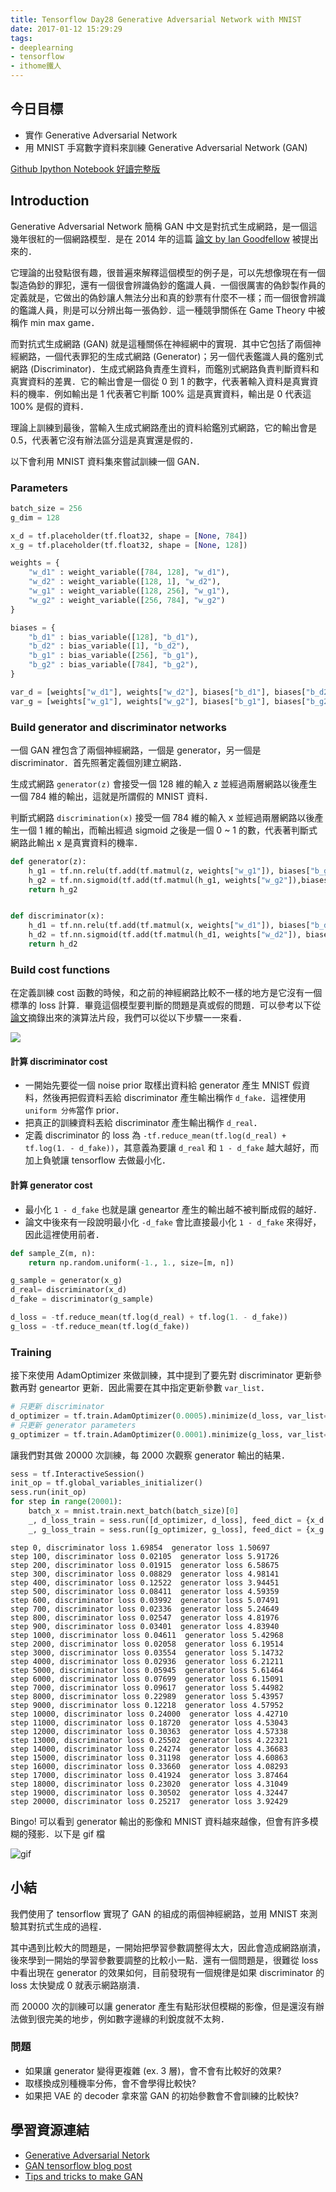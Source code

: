 ```yaml
---
title: Tensorflow Day28 Generative Adversarial Network with MNIST
date: 2017-01-12 15:29:29
tags:
- deeplearning
- tensorflow
- ithome鐵人
---
```


## 今日目標

- 實作 Generative Adversarial Network
- 用 MNIST 手寫數字資料來訓練 Generative Adversarial Network (GAN)

<!--more-->

[Github Ipython Notebook 好讀完整版](https://github.com/c1mone/Tensorflow-101/blob/master/notebooks/13_Generative_Adversarial_Network.ipynb)


## Introduction

Generative Adversarial Network 簡稱 GAN 中文是對抗式生成網路，是一個這幾年很紅的一個網路模型．是在 2014 年的這篇 [論文 by Ian Goodfellow](https://arxiv.org/abs/1406.2661) 被提出來的．

它理論的出發點很有趣，很普遍來解釋這個模型的例子是，可以先想像現在有一個製造偽鈔的罪犯，還有一個很會辨識偽鈔的鑑識人員．一個很厲害的偽鈔製作員的定義就是，它做出的偽鈔讓人無法分出和真的鈔票有什麼不一樣；而一個很會辨識的鑑識人員，則是可以分辨出每一張偽鈔．這一種競爭關係在 Game Theory 中被稱作 min max game．

而對抗式生成網路 (GAN) 就是這種關係在神經網中的實現．其中它包括了兩個神經網路，一個代表罪犯的生成式網路 (Generator)；另一個代表鑑識人員的鑑別式網路 (Discriminator)．生成式網路負責產生資料，而鑑別式網路負責判斷資料和真實資料的差異．它的輸出會是一個從 0 到 1 的數字，代表著輸入資料是真實資料的機率．例如輸出是 1 代表著它判斷 100% 這是真實資料，輸出是 0 代表這 100% 是假的資料．

理論上訓練到最後，當輸入生成式網路產出的資料給鑑別式網路，它的輸出會是 0.5，代表著它沒有辦法區分這是真實還是假的．

以下會利用 MNIST 資料集來嘗試訓練一個 GAN．

### Parameters


```python
batch_size = 256
g_dim = 128
```


```python
x_d = tf.placeholder(tf.float32, shape = [None, 784])
x_g = tf.placeholder(tf.float32, shape = [None, 128])

weights = {
    "w_d1" : weight_variable([784, 128], "w_d1"),
    "w_d2" : weight_variable([128, 1], "w_d2"),
    "w_g1" : weight_variable([128, 256], "w_g1"),
    "w_g2" : weight_variable([256, 784], "w_g2")
}

biases = {
    "b_d1" : bias_variable([128], "b_d1"),
    "b_d2" : bias_variable([1], "b_d2"),
    "b_g1" : bias_variable([256], "b_g1"),
    "b_g2" : bias_variable([784], "b_g2"),
}

var_d = [weights["w_d1"], weights["w_d2"], biases["b_d1"], biases["b_d2"]]
var_g = [weights["w_g1"], weights["w_g2"], biases["b_g1"], biases["b_g2"]]

```

### Build generator and discriminator networks

一個 GAN 裡包含了兩個神經網路，一個是 generator，另一個是 discriminator．首先照著定義個別建立網路．

生成式網路 `generator(z)` 會接受一個 128 維的輸入 z 並經過兩層網路以後產生一個 784 維的輸出，這就是所謂假的 MNIST 資料．

判斷式網路 `discrimination(x)` 接受一個 784 維的輸入 x 並經過兩層網路以後產生一個 1 維的輸出，而輸出經過 sigmoid 之後是一個 0 ~ 1 的數，代表著判斷式網路此輸出 x 是真實資料的機率．


```python
def generator(z):
    h_g1 = tf.nn.relu(tf.add(tf.matmul(z, weights["w_g1"]), biases["b_g1"]))
    h_g2 = tf.nn.sigmoid(tf.add(tf.matmul(h_g1, weights["w_g2"]),biases["b_g2"]))
    return h_g2


def discriminator(x):
    h_d1 = tf.nn.relu(tf.add(tf.matmul(x, weights["w_d1"]), biases["b_d1"]))
    h_d2 = tf.nn.sigmoid(tf.add(tf.matmul(h_d1, weights["w_d2"]), biases["b_d2"]))
    return h_d2
```

### Build cost functions

在定義訓練 cost 函數的時候，和之前的神經網路比較不一樣的地方是它沒有一個標準的 loss 計算．畢竟這個模型要判斷的問題是真或假的問題．可以參考以下從[論文](https://arxiv.org/abs/1406.2661)摘錄出來的演算法片段，我們可以從以下步驟一一來看．


![](https://github.com/c1mone/Tensorflow-101/blob/master/notebooks/images/13_Generative_Adversarial_Network/GAN_algorithm.jpg?raw=true)



#### 計算 discriminator cost

- 一開始先要從一個 noise prior 取樣出資料給 generator 產生 MNIST 假資料，然後再把假資料丟給 discriminator 產生輸出稱作 `d_fake`．這裡使用 `uniform 分佈`當作 prior．
- 把真正的訓練資料丟給 discriminator 產生輸出稱作 `d_real`．
- 定義 discriminator 的 loss 為 `-tf.reduce_mean(tf.log(d_real) + tf.log(1. - d_fake))`，其意義為要讓 `d_real` 和 `1 - d_fake` 越大越好，而加上負號讓 tensorflow 去做最小化．

#### 計算 generator cost

- 最小化 `1 - d_fake` 也就是讓 geneartor 產生的輸出越不被判斷成假的越好．
- 論文中後來有一段說明最小化 `-d_fake` 會比直接最小化 `1 - d_fake` 來得好，因此這裡使用前者．


```python
def sample_Z(m, n):
    return np.random.uniform(-1., 1., size=[m, n])

g_sample = generator(x_g)
d_real= discriminator(x_d)
d_fake = discriminator(g_sample)

d_loss = -tf.reduce_mean(tf.log(d_real) + tf.log(1. - d_fake))
g_loss = -tf.reduce_mean(tf.log(d_fake))
```

### Training 

接下來使用 AdamOptimizer 來做訓練，其中提到了要先對 discriminator 更新參數再對 geneartor 更新．因此需要在其中指定更新參數 `var_list`．


```python
# 只更新 discriminator
d_optimizer = tf.train.AdamOptimizer(0.0005).minimize(d_loss, var_list= var_d)
# 只更新 generator parameters
g_optimizer = tf.train.AdamOptimizer(0.0001).minimize(g_loss, var_list= var_g)
```

讓我們對其做 20000 次訓練，每 2000 次觀察 generator 輸出的結果．


```python
sess = tf.InteractiveSession()
init_op = tf.global_variables_initializer()
sess.run(init_op)
for step in range(20001):
    batch_x = mnist.train.next_batch(batch_size)[0]
    _, d_loss_train = sess.run([d_optimizer, d_loss], feed_dict = {x_d: batch_x, x_g: sample_Z(batch_size, g_dim)})
    _, g_loss_train = sess.run([g_optimizer, g_loss], feed_dict = {x_g: sample_Z(batch_size, g_dim)})
```

    step 0, discriminator loss 1.69854  generator loss 1.50697
    step 100, discriminator loss 0.02105  generator loss 5.91726
    step 200, discriminator loss 0.01915  generator loss 6.58675
    step 300, discriminator loss 0.08829  generator loss 4.98141
    step 400, discriminator loss 0.12522  generator loss 3.94451
    step 500, discriminator loss 0.08411  generator loss 4.59359
    step 600, discriminator loss 0.03992  generator loss 5.07491
    step 700, discriminator loss 0.02336  generator loss 5.24649
    step 800, discriminator loss 0.02547  generator loss 4.81976
    step 900, discriminator loss 0.03401  generator loss 4.83940
    step 1000, discriminator loss 0.04611  generator loss 5.42968
    step 2000, discriminator loss 0.02058  generator loss 6.19514
    step 3000, discriminator loss 0.03554  generator loss 5.14732
    step 4000, discriminator loss 0.02936  generator loss 6.21211
    step 5000, discriminator loss 0.05945  generator loss 5.61464
    step 6000, discriminator loss 0.07699  generator loss 6.15091
    step 7000, discriminator loss 0.09617  generator loss 5.44982
    step 8000, discriminator loss 0.22989  generator loss 5.43957
    step 9000, discriminator loss 0.12218  generator loss 4.57952
    step 10000, discriminator loss 0.24000  generator loss 4.42710
    step 11000, discriminator loss 0.18720  generator loss 4.53043
    step 12000, discriminator loss 0.30363  generator loss 4.57338
    step 13000, discriminator loss 0.25502  generator loss 4.22321
    step 14000, discriminator loss 0.24274  generator loss 4.36683
    step 15000, discriminator loss 0.31198  generator loss 4.60863
    step 16000, discriminator loss 0.33660  generator loss 4.08293
    step 17000, discriminator loss 0.41924  generator loss 3.87464
    step 18000, discriminator loss 0.23020  generator loss 4.31049
    step 19000, discriminator loss 0.30502  generator loss 4.32447
    step 20000, discriminator loss 0.25217  generator loss 3.92429


Bingo! 可以看到 generator 輸出的影像和 MNIST 資料越來越像，但會有許多模糊的殘影．以下是 gif 檔

![gif](https://github.com/c1mone/Tensorflow-101/blob/master/notebooks/images/13_Generative_Adversarial_Network/GAN_result.gif?raw=true)

## 小結

我們使用了 tensorflow 實現了 GAN 的組成的兩個神經網路，並用 MNIST 來測驗其對抗式生成的過程．

其中遇到比較大的問題是，一開始把學習參數調整得太大，因此會造成網路崩潰，後來學到一開始的學習參數要調整的比較小一點．還有一個問題是，很難從 loss 中看出現在 generator 的效果如何，目前發現有一個規律是如果 discriminator 的 loss 太快變成 0 就表示網路崩潰．

而 20000 次的訓練可以讓 generator 產生有點形狀但模糊的影像，但是還沒有辦法做到很完美的地步，例如數字邊緣的利銳度就不太夠．

### 問題

- 如果讓 generator 變得更複雜 (ex. 3 層)，會不會有比較好的效果?
- 取樣換成別種機率分佈，會不會學得比較快?
- 如果把 VAE 的 decoder 拿來當 GAN 的初始參數會不會訓練的比較快?


## 學習資源連結

- [Generative Adversarial Netork](https://arxiv.org/abs/1406.2661)
- [GAN tensorflow blog post](http://wiseodd.github.io/techblog/2016/09/17/gan-tensorflow)
- [Tips and tricks to make GAN](https://github.com/soumith/ganhacks)